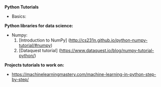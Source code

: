 **Python Tutorials**
  * Basics:
  
  
**Python libraries for data science:**
  * Numpy:
      1. [Introduction to NumPy] (http://cs231n.github.io/python-numpy-tutorial/#numpy)
      2. [Dataquest tutorial] (https://www.dataquest.io/blog/numpy-tutorial-python/)

**Projects tutorials to work on:**
  * https://machinelearningmastery.com/machine-learning-in-python-step-by-step/
